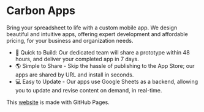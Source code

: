 # Carbon Apps

Bring your spreadsheet to life with a custom mobile app. We design beautiful and intuitive apps, offering expert development and affordable pricing, for your business and organization needs.

- :rocket: Quick to Build: Our dedicated team will share a prototype within 48 hours, and deliver your completed app in 7 days.
- :earth_americas: Simple to Share - Skip the hassle of publishing to the App Store; our apps are shared by URL and install in seconds.
- :computer: Easy to Update - Our apps use Google Sheets as a backend, allowing you to update and revise content on demand, in real-time.

This [website](carbonappsco.com) is made with GitHub Pages.
